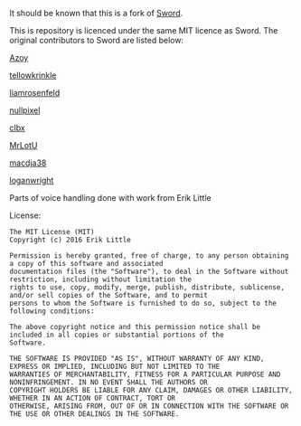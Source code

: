 It should be known that this is a fork of [Sword](https://github.com/Azoy/Sword).

This is repository is licenced under the same MIT licence as Sword. The original contributors to Sword are listed below:

[Azoy](https://github.com/Azoy)

[tellowkrinkle](https://github.com/tellowkrinkle)

[liamrosenfeld](https://github.com/liamrosenfeld)

[nullpixel](https://github.com/nullpixel)

[clbx](https://github.com/clbx)

[MrLotU](https://github.com/MrLotU)

[macdja38](https://github.com/macdja38)

[loganwright](https://github.com/loganwright)

Parts of voice handling done with work from Erik Little

License:

```
The MIT License (MIT)
Copyright (c) 2016 Erik Little

Permission is hereby granted, free of charge, to any person obtaining a copy of this software and associated
documentation files (the "Software"), to deal in the Software without restriction, including without limitation the
rights to use, copy, modify, merge, publish, distribute, sublicense, and/or sell copies of the Software, and to permit
persons to whom the Software is furnished to do so, subject to the following conditions:

The above copyright notice and this permission notice shall be included in all copies or substantial portions of the
Software.

THE SOFTWARE IS PROVIDED "AS IS", WITHOUT WARRANTY OF ANY KIND, EXPRESS OR IMPLIED, INCLUDING BUT NOT LIMITED TO THE
WARRANTIES OF MERCHANTABILITY, FITNESS FOR A PARTICULAR PURPOSE AND NONINFRINGEMENT. IN NO EVENT SHALL THE AUTHORS OR
COPYRIGHT HOLDERS BE LIABLE FOR ANY CLAIM, DAMAGES OR OTHER LIABILITY, WHETHER IN AN ACTION OF CONTRACT, TORT OR
OTHERWISE, ARISING FROM, OUT OF OR IN CONNECTION WITH THE SOFTWARE OR THE USE OR OTHER DEALINGS IN THE SOFTWARE.
```
